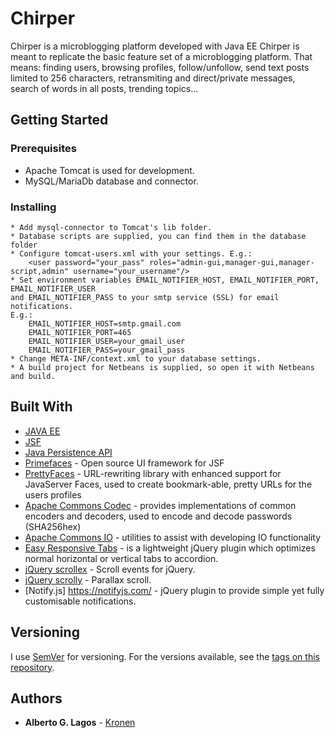 # Chirper

Chirper is a microblogging platform developed with Java EE
Chirper is meant to replicate the basic feature set of a microblogging platform.
That means: finding users, browsing profiles, follow/unfollow, send text posts limited to 256 characters, 
retransmiting and direct/private messages, search of words in all posts, trending topics... 

## Getting Started

### Prerequisites

* Apache Tomcat is used for development. 
* MySQL/MariaDb database and connector.

### Installing

    * Add mysql-connector to Tomcat's lib folder.
    * Database scripts are supplied, you can find them in the database folder
    * Configure tomcat-users.xml with your settings. E.g.:
        <user password="your_pass" roles="admin-gui,manager-gui,manager-script,admin" username="your_username"/>
    * Set environment variables EMAIL_NOTIFIER_HOST, EMAIL_NOTIFIER_PORT, EMAIL_NOTIFIER_USER
    and EMAIL_NOTIFIER_PASS to your smtp service (SSL) for email notifications. 
    E.g.:
        EMAIL_NOTIFIER_HOST=smtp.gmail.com
        EMAIL_NOTIFIER_PORT=465
        EMAIL_NOTIFIER_USER=your_gmail_user 
        EMAIL_NOTIFIER_PASS=your_gmail_pass
    * Change META-INF/context.xml to your database settings.
    * A build project for Netbeans is supplied, so open it with Netbeans and build.

## Built With

* [JAVA EE](http://www.oracle.com/technetwork/java/javaee/overview/index.html)
* [JSF](http://www.oracle.com/technetwork/java/javaee/javaserverfaces-139869.html)
* [Java Persistence API](http://docs.oracle.com/javaee/6/tutorial/doc/bnbpz.html)
* [Primefaces](https://www.primefaces.org/) - Open source UI framework for JSF
* [PrettyFaces](http://www.ocpsoft.org/prettyfaces/) - URL-rewriting library with enhanced support for JavaServer Faces, used to create  bookmark-able, pretty URLs for the users profiles
* [Apache Commons Codec](https://commons.apache.org/codec/) - provides implementations of common encoders and decoders, used to encode and decode passwords (SHA256hex)
* [Apache Commons IO](https://commons.apache.org/proper/commons-io/) - utilities to assist with developing IO functionality
* [Easy Responsive Tabs](https://webthemez.com/demo/easy-responsive-tabs/Index.html) - is a lightweight jQuery plugin which optimizes normal horizontal or vertical tabs to accordion.
* [jQuery scrollex](https://github.com/ajlkn/jquery.scrollex) - Scroll events for jQuery.
* [jQuery scrolly](https://github.com/Victa/scrolly) - Parallax scroll.
* [Notify.js] https://notifyjs.com/ - jQuery plugin to provide simple yet fully customisable notifications.

## Versioning

I use [SemVer](http://semver.org/) for versioning. For the versions available, see the [tags on this repository](https://github.com/Kronen/chirper/tags). 

## Authors

* **Alberto G. Lagos** -  [Kronen](https://github.io/Kronen)


